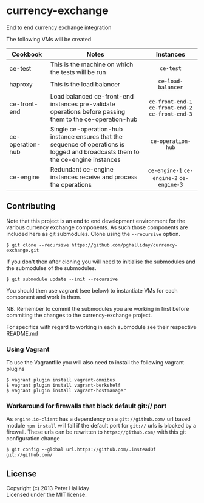 currency-exchange
=================

End to end currency exchange integration

The following VMs will be created

Cookbook | Notes | Instances
---|---|:---:
ce-test | This is the machine on which the tests will be run | `ce-test`
haproxy | This is the load balancer | `ce-load-balancer`
ce-front-end | Load balanced ce-front-end instances pre-validate operations before passing them to the ce-operation-hub | `ce-front-end-1` `ce-front-end-2` `ce-front-end-3`
ce-operation-hub | Single ce-operation-hub instance ensures that the sequence of operations is logged and broadcasts them to the ce-engine instances | `ce-operation-hub`
ce-engine | Redundant ce-engine instances receive and process the operations | `ce-engine-1` `ce-engine-2` `ce-engine-3`

## Contributing

Note that this project is an end to end development environment for the various currency exchange components. As such those components are included here as git submodules. Clone using the `--recursive` option.

```
$ git clone --recursive https://github.com/pghalliday/currency-exchange.git
```

If you don't then after cloning you will need to initialise the submodules and the submodules of the submodules.

```
$ git submodule update --init --recursive
```

You should then use vagrant (see below) to instantiate VMs for each component and work in them.

NB. Remember to commit the submodules you are working in first before commiting the changes to the currency-exchange project.

For specifics with regard to working in each submodule see their respective README.md

### Using Vagrant
To use the Vagrantfile you will also need to install the following vagrant plugins

```
$ vagrant plugin install vagrant-omnibus
$ vagrant plugin install vagrant-berkshelf
$ vagrant plugin install vagrant-hostmanager
```

### Workaround for firewalls that block default git:// port
As `engine.io-client` has a dependency on a `git://github.com/` url based module `npm install` will fail if the default port for `git://` urls is blocked by a firewall. These urls can be rewritten to `https://github.com/` with this git configuration change

```
$ git config --global url.https://github.com/.insteadOf git://github.com/
```

## License
Copyright (c) 2013 Peter Halliday  
Licensed under the MIT license.
